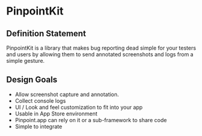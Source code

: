 # PinpointKit

## Definition Statement

PinpointKit is a library that makes bug reporting dead simple for your testers and users by allowing them to send annotated screenshots and logs from a simple gesture.

## Design Goals

* Allow screenshot capture and annotation.
* Collect console logs
* UI / Look and feel customization to fit into your app
* Usable in App Store environment
* Pinpoint.app can rely on it or a sub-framework to share code
* Simple to integrate
